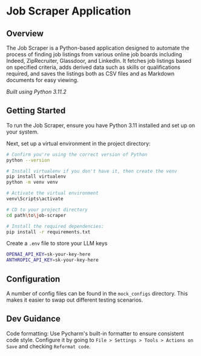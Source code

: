 # Job Scraper Application

## Overview

The Job Scraper is a Python-based application designed to automate the process of finding job listings from various
online job boards including Indeed, ZipRecruiter, Glassdoor, and LinkedIn. It fetches job listings based on specified
criteria, adds derived data such as skills or qualifications required, and saves the listings both as CSV files and as
Markdown documents for easy viewing.

*Built using Python 3.11.2*

## Getting Started

To run the Job Scraper, ensure you have Python 3.11 installed and set up on your system.

Next, set up a virtual environment in the project directory:

```bash
# Confirm you're using the correct version of Python
python --version

# Install virtualenv if you don't have it, then create the venv
pip install virtualenv
python -m venv venv

# Activate the virtual environment
venv\Scripts\activate

# CD to your project directory
cd path\to\job-scraper

# Install the required dependencies:
pip install -r requirements.txt
```

Create a `.env` file to store your LLM keys

```bash
OPENAI_API_KEY=sk-your-key-here
ANTHROPIC_API_KEY=sk-your-key-here
```

## Configuration

A number of config files can be found in the `mock_configs` directory. This makes it easier to swap out different
testing scenarios.

## Dev Guidance

Code formatting:  Use Pycharm's built-in formatter to ensure consistent code style. Configure it by going
to `File > Settings > Tools > Actions on Save` and checking `Reformat code`.
